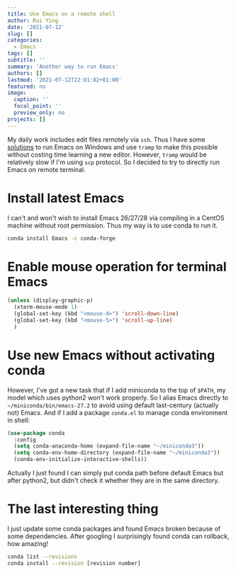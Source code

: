 ```yaml
---
title: Use Emacs on a remote shell
author: Rui Ying
date: '2021-07-12'
slug: []
categories:
  - Emacs
tags: []
subtitle: ''
summary: 'Another way to run Emacs'
authors: []
lastmod: '2021-07-12T22:01:02+01:00'
featured: no
image:
  caption: ''
  focal_point: ''
  preview_only: no
projects: []
---
```


My daily work includes edit files remotely via `ssh`. Thus I have some [solutions](https://www.ruiying.online/post/run-emacs-in-wsl/) to run Emacs on Windows and use `tramp` to make this possible without costing time learning a new editor. However, `tramp` would be relatively slow if I'm using `scp` protocol. So I decided to try to directly run Emacs on remote terminal.

# Install latest Emacs
I can't and won't wish to install Emacs 26/27/28 via compiling in a CentOS machine without root permission. Thus my way is to use conda to run it.

```sh
conda install Emacs -c conda-forge
```

# Enable mouse operation for terminal Emacs
```lisp
(unless (display-graphic-p)
  (xterm-mouse-mode 1)
  (global-set-key (kbd "<mouse-4>") 'scroll-down-line)
  (global-set-key (kbd "<mouse-5>") 'scroll-up-line)
  )
```

# Use new Emacs without activating conda
However, I've got a new task that if I add miniconda to the top of `$PATH`, my model which uses python2 won't work properly. So I alias Emacs directly to `~/miniconda/bin/emacs-27.2` to avoid using default last-century (actually not) Emacs. And if I add a package `conda.el` to manage conda environment in shell:

```lisp
(use-package conda
  :config
  (setq conda-anaconda-home (expand-file-name "~/miniconda3"))
  (setq conda-env-home-directory (expand-file-name "~/miniconda3"))
  (conda-env-initialize-interactive-shells))
```

Actually I just found I can simply put conda path before default Emacs but after python2, but didn't check it whether they are in the same directory.

# The last interesting thing

I just update some conda packages and found Emacs broken because of some dependencies. After googling I surprisingly found conda can rollback, how amazing!
```sh
conda list --revisions
conda install --revision [revision number]
```
